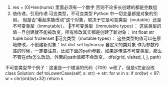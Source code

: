 1. res = [0]*len(nums) 里面必须有一个数字 否则不论多长创建的都是空数组
2. 值传递，引用传递 可变类型，不可变类型
Python 中一切变量都是对象的引用，
但是否“看起来能改动”这个对象，取决于它是可变类型（mutable）还是不可变类型（immutable）。
🔹不可变类型（immutable types）：
这些类型的值一旦创建就不能被改变，所有修改其实都是创建了新对象：
int float str tuple bool frozenset
🔹可变类型（mutable types）：
这些类型的值可以在原地修改，不创建新对象：list dict set bytearray 自定义的类对象
作为参数传递的时候，一定要注意，比如下面的path参数，如果是传递不可变类型，那么不管在dfs怎么改动，外面的path值都不会改变。
dfs(grid, visited, i, j, path) 

不可变类型举个例子：这里是一个错误的代码（709）w改了，但是s完全没改
class Solution:
    def toLowerCase(self, s: str) -> str:
        for w in s:
            if ord(w) < 97:
                w = chr(ord(w)+32)
        return s
